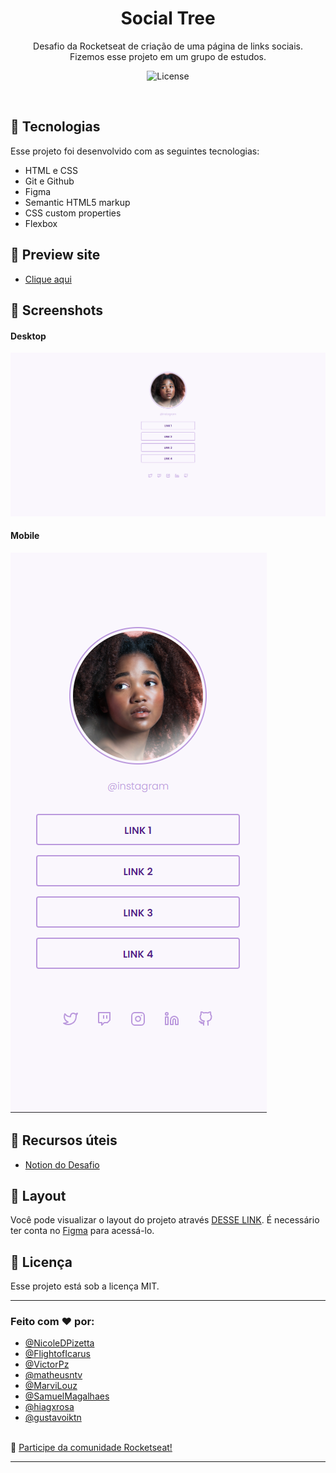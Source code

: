 <h1 align="center"> Social Tree </h1>

<p align="center">
Desafio da Rocketseat de criação de uma página de links sociais. <br/>
Fizemos esse projeto em um grupo de estudos.
</p>

<p align="center">
  <img alt="License" src="https://img.shields.io/static/v1?label=license&message=MIT&color=49AA26&labelColor=000000">
</p>

<br>

## 🚀 Tecnologias

Esse projeto foi desenvolvido com as seguintes tecnologias:

- HTML e CSS
- Git e Github
- Figma
- Semantic HTML5 markup
- CSS custom properties
- Flexbox

## 🚀 Preview site

- [Clique aqui](https://nicoledpizetta.github.io/SocialTree-EstudoEmGrupo/)

## 🚀 Screenshots

#### Desktop

![](./assets/screenshot/desktop.png)

#### Mobile

![](./assets/screenshot/mobile.png)

## 🚀 Recursos úteis

- [Notion do Desafio](https://efficient-sloth-d85.notion.site/Desafio-Social-Tree-a4008e467a3248c4b05c97cf78aea44f)

## 🚀 Layout

Você pode visualizar o layout do projeto através [DESSE LINK](https://www.figma.com/file/yi1ycIyAW8QiGiX9bMFHkU/DD-%2F-Social-links/duplicate). É necessário ter conta no [Figma](https://figma.com) para acessá-lo.

## :memo: Licença

Esse projeto está sob a licença MIT.

---

### Feito com ♥ por:

- [@NicoleDPizetta](https://github.com/NicoleDPizetta)
- [@FlightofIcarus](https://github.com/FlightofIcarus)
- [@VictorPz](https://github.com/VictorPz)
- [@matheusntv](https://github.com/matheusntv)
- [@MarviLouz](https://github.com/MarviLouz)
- [@SamuelMagalhaes](https://github.com/SamuelMagalhaes)
- [@hiagxrosa](https://github.com/hiagxrosa)
- [@gustavoiktn](https://github.com/gustavoiktn)

<br>:wave: <a align="center" href="https://discord.gg/rocketseat">Participe da comunidade Rocketseat!</a>

---
